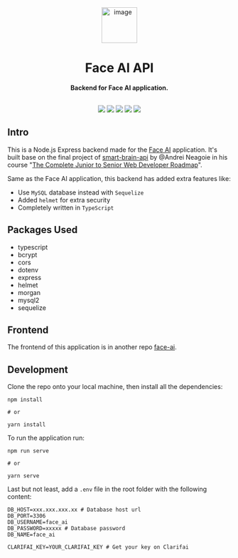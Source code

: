 <div align="center">
  <a href="https://tridiamond.tech" target="_blank" rel="noopener noreferrer">
    <img width="80" alt="image" src="https://res.cloudinary.com/tridiamond/image/upload/v1627134299/github%20images/logo512_rcfide.png">
  </a>
  <br/>
  <h1><b>Face AI API</b></h1>
  <strong>Backend for Face AI application.</strong>
</div>

<br/>

<p align="center">
  <img src="https://img.shields.io/github/stars/TriDiamond/face-ai-api">
  <img src="https://img.shields.io/github/forks/TriDiamond/face-ai-api">
  <img src="https://img.shields.io/github/issues/TriDiamond/face-ai-api">
  <img src="https://img.shields.io/github/last-commit/TriDiamond/face-ai-api/main">
  <img src="https://img.shields.io/github/license/TriDiamond/face-ai-api">
  <!-- <img src="https://img.shields.io/circleci/build/github/TriDiamond/face-ai-api/main"> -->
</p>

## Intro

This is a Node.js Express backend made for the [Face AI](https://github.com/TriDiamond/face-ai) application. It's built base on the final project of [smart-brain-api](https://github.com/aneagoie/smart-brain-api) by @Andrei Neagoie in his course "[The Complete Junior to Senior Web Developer Roadmap](https://www.udemy.com/share/1013iu2@PkdKbFhaSVYNe0JAOGJOfg==/)".

Same as the Face AI application, this backend has added extra features like:

- Use `MySQL` database instead with `Sequelize`
- Added `helmet` for extra security
- Completely written in `TypeScript`

## Packages Used

- typescript
- bcrypt
- cors
- dotenv
- express
- helmet
- morgan
- mysql2
- sequelize

## Frontend

The frontend of this application is in another repo [face-ai](https://github.com/TriDiamond/face-ai).

## Development

Clone the repo onto your local machine, then install all the dependencies:

```shell
npm install

# or

yarn install
```

To run the application run:

```shell
npm run serve

# or

yarn serve
```

Last but not least, add a `.env` file in the root folder with the following content:

```shell
DB_HOST=xxx.xxx.xxx.xx # Database host url
DB_PORT=3306
DB_USERNAME=face_ai
DB_PASSWORD=xxxxx # Database password
DB_NAME=face_ai

CLARIFAI_KEY=YOUR_CLARIFAI_KEY # Get your key on Clarifai
```
